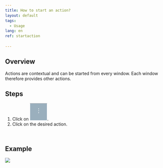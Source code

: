 ```yaml
---
title: How to start an action?
layout: default
tags:
  - Usage
lang: en
ref: startaction

---
```

## Overview
Actions are contextual and can be started from every window. Each window therefore provides other actions.

## Steps

1. Click on ![](assets/Neuen_Datensatz_Webui-4273e.png).
1. Click on the desired action.
<br>

## Example

![](assets/AktionStarten.gif)

